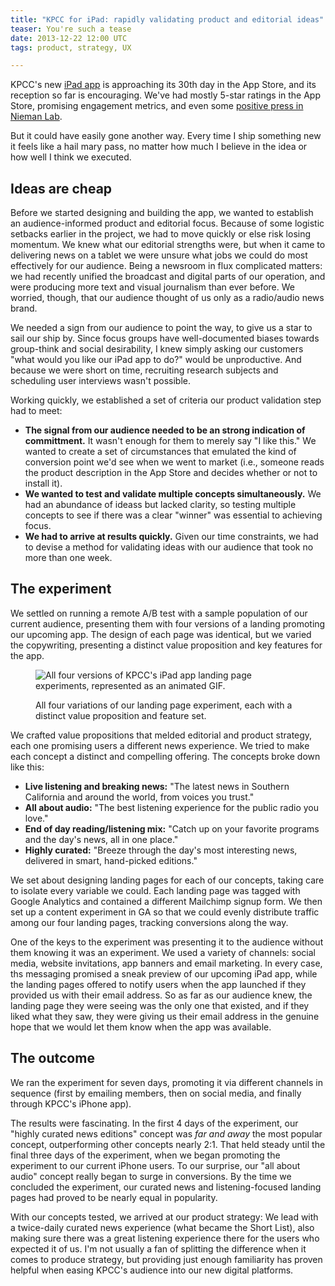```yaml
---
title: "KPCC for iPad: rapidly validating product and editorial ideas"  
teaser: You're such a tease
date: 2013-12-22 12:00 UTC
tags: product, strategy, UX

---
```


KPCC's new [iPad app](https://itunes.apple.com/us/app/kpcc-for-ipad/id744160424?mt=8) is approaching its 30th day in the App Store, and its reception so far is encouraging. We've had mostly 5-star ratings in the App Store, promising engagement metrics, and even some [positive press in Nieman Lab](http://www.niemanlab.org/2013/12/the-newsonomics-of-public-radios-all-in-one-tablet-strategy/).

But it could have easily gone another way. Every time I ship something new it feels like a hail mary pass, no matter how much I believe in the idea or how well I think we executed.
 
## Ideas are cheap

Before we started designing and building the app, we wanted to establish an audience-informed product and editorial focus. Because of some logistic setbacks earlier in the project, we had to move quickly or else risk losing momentum. We knew what our editorial strengths were, but when it came to delivering news on a tablet we were unsure what jobs we could do most effectively for our audience. Being a newsroom in flux complicated matters: we had recently unified the broadcast and digital parts of our operation, and were producing more text and visual journalism than ever before. We worried, though, that our audience thought of us only as a radio/audio news brand.

We needed a sign from our audience to point the way, to give us a star to sail our ship by. Since focus groups have well-documented biases towards group-think and social desirability, I knew simply asking our customers "what would you like our iPad app to do?" would be unproductive. And because we were short on time, recruiting research subjects and scheduling user interviews wasn't possible.

Working quickly, we established a set of criteria our product validation step had to meet: 

* **The signal from our audience needed to be an strong indication of committment.** It wasn't enough for them to merely say "I like this." We wanted to create a set of circumstances that emulated the kind of conversion point we'd see when we went to market (i.e., someone reads the product description in the App Store and decides whether or not to install it). 
* **We wanted to test and validate multiple concepts simultaneously.** We had an abundance of ideass but lacked clarity, so testing multiple concepts to see if there was a clear "winner" was essential to achieving focus.
* **We had to arrive at results quickly.** Given our time constraints, we had to devise a method for validating ideas with our audience that took no more than one week.


## The experiment

We settled on running a remote A/B test with a sample population of our current audience, presenting them with four versions of a landing promoting our upcoming app. The design of each page was identical, but we varied the copywriting, presenting a distinct value proposition and key features for the app.

<figure markdown="1">

![All four versions of KPCC's iPad app landing page experiments, represented as an animated GIF.](/blog/images/ipad-concepts.gif)

<figcaption>
All four variations of our landing page experiment, each with a distinct value proposition and feature set.
</figcaption>

</figure>

We crafted value propositions that melded editorial and product strategy, each one promising users a different news experience. We tried to make each concept a distinct and compelling offering. The concepts broke down like this:

* **Live listening and breaking news:** "The latest news in Southern California and around the world, from voices you trust."
* **All about audio:** "The best listening experience for the public radio you love."
* **End of day reading/listening mix:** "Catch up on your favorite programs and the day's news, all in one place."
* **Highly curated:** "Breeze through the day's most interesting news, delivered in smart, hand-picked editions."

We set about designing landing pages for each of our concepts, taking care to isolate every variable we could. Each landing page was tagged with Google Analytics and contained a different Mailchimp signup form. We then set up a content experiment in GA so that we could evenly distribute traffic among our four landing pages, tracking conversions along the way.

One of the keys to the experiment was presenting it to the audience without them knowing it was an experiment. We used a variety of channels: social media, website invitations, app banners and email marketing. In every case, ths messaging promised a sneak preview of our upcoming iPad app, while the landing pages offered to notify users when the app launched if they provided us with their email address. So as far as our audience knew, the landing page they were seeing was the only one that existed, and if they liked what they saw, they were giving us their email address in the genuine hope that we would let them know when the app was available.

## The outcome

We ran the experiment for seven days, promoting it via different channels in sequence (first by emailing members, then on social media, and finally through KPCC's iPhone app). 

The results were fascinating. In the first 4 days of the experiment, our "highly curated news editions" concept was *far and away* the most popular concept, outperforming other concepts nearly 2:1. That held steady until the final three days of the experiment, when we began promoting the experiment to our current iPhone users. To our surprise, our "all about audio" concept really began to surge in conversions. By the time we concluded the experiment, our curated news and listening-focused landing pages had proved to be nearly equal in popularity.

With our concepts tested, we arrived at our product strategy: We lead with a twice-daily curated news experience (what became the Short List), also making sure there was a great listening experience there for the users who expected it of us. I'm not usually a fan of splitting the difference when it comes to produce strategy, but providing just enough familiarity has proven helpful when easing KPCC's audience into our new digital platforms.   